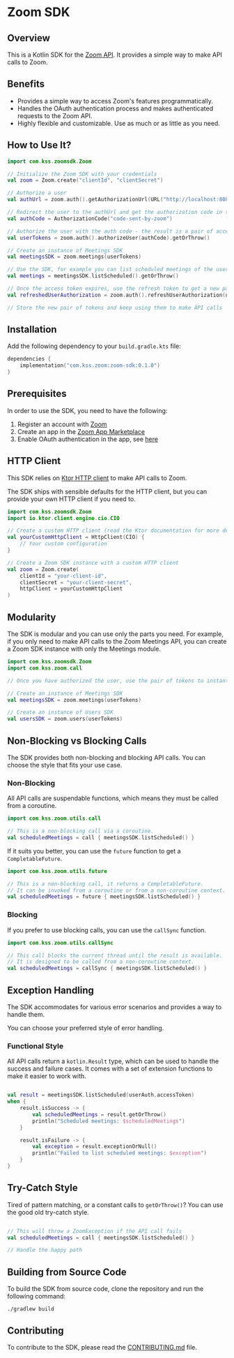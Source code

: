 # Zoom SDK

## Overview
This is a Kotlin SDK for the [Zoom API](https://marketplace.zoom.us/docs/api-reference/introduction).
It provides a simple way to make API calls to Zoom.

## Benefits
* Provides a simple way to access Zoom's features programmatically.
* Handles the OAuth authentication process and makes authenticated requests to the Zoom API.
* Highly flexible and customizable. Use as much or as little as you need.

## How to Use It?

```kotlin
import com.kss.zoomsdk.Zoom

// Initialize the Zoom SDK with your credentials
val zoom = Zoom.create("clientId", "clientSecret")

// Authorize a user
val authUrl = zoom.auth().getAuthorizationUrl(URL("http://localhost:8080/callback"))

// Redirect the user to the authUrl and get the authorization code in the callback
val authCode = AuthorizationCode("code-sent-by-zoom")

// Authorize the user with the auth code - the result is a pair of access and refresh tokens
val userTokens = zoom.auth().authorizeUser(authCode).getOrThrow()

// Create an instance of Meetings SDK
val meetingsSDK = zoom.meetings(userTokens)

// Use the SDK, for example you can list scheduled meetings of the user
val meetings = meetingsSDK.listScheduled().getOrThrow()

// Once the access token expires, use the refresh token to get a new pair of tokens
val refreshedUserAuthorization = zoom.auth().refreshUserAuthorization(userAuthorization.refreshToken)

// Store the new pair of tokens and keep using them to make API calls
```

## Installation
Add the following dependency to your `build.gradle.kts` file:

```kotlin
dependencies {
    implementation("com.kss.zoom:zoom-sdk:0.1.0")
}
```

## Prerequisites
In order to use the SDK, you need to have the following:
1. Register an account with [Zoom](https://zoom.us/)
2. Create an app in the [Zoom App Marketplace](https://marketplace.zoom.us/)
3. Enable OAuth authentication in the app, see [here](https://developers.zoom.us/docs/zoom-apps/authentication)

## HTTP Client
This SDK relies on [Ktor HTTP client](https://ktor.io/) to make API calls to Zoom.

The SDK ships with sensible defaults for the HTTP client, but you can provide your own HTTP client if you need to.

```kotlin
import com.kss.zoomsdk.Zoom
import io.ktor.client.engine.cio.CIO

// Create a custom HTTP client (read the Ktor documentation for more details)
val yourCustomHttpClient = HttpClient(CIO) {
    // Your custom configuration
}

// Create a Zoom SDK instance with a custom HTTP client
val zoom = Zoom.create(
    clientId = "your-client-id",
    clientSecret = "your-client-secret",
    httpClient = yourCustomHttpClient
)
```

## Modularity
The SDK is modular and you can use only the parts you need.
For example, if you only need to make API calls to the Zoom Meetings API,
you can create a Zoom SDK instance with only the Meetings module.

```kotlin
import com.kss.zoomsdk.Zoom
import com.kss.zoom.call

// Once you have authorized the user, use the pair of tokens to instantiate the module you need

// Create an instance of Meetings SDK
val meetingsSDK = zoom.meetings(userTokens)

// Create an instance of Users SDK
val usersSDK = zoom.users(userTokens)
```

## Non-Blocking vs Blocking Calls
The SDK provides both non-blocking and blocking API calls. You can choose the style that fits your use case.

### Non-Blocking
All API calls are suspendable functions, which means they must be called from a coroutine.

```kotlin
import com.kss.zoom.utils.call

// This is a non-blocking call via a coroutine.
val scheduledMeetings = call { meetingsSDK.listScheduled() }
```
If it suits you better, you can use the `future` function to get a `CompletableFuture`.

```kotlin
import com.kss.zoom.utils.future

// This is a non-blocking call, it returns a CompletableFuture.
// It can be invoked from a coroutine or from a non-coroutine context.
val scheduledMeetings = future { meetingsSDK.listScheduled() }
```

### Blocking
If you prefer to use blocking calls, you can use the `callSync` function.

```kotlin
import com.kss.zoom.utils.callSync

// This call blocks the current thread until the result is available.
// It is designed to be called from a non-coroutine context.
val scheduledMeetings = callSync { meetingsSDK.listScheduled() }
```

## Exception Handling
The SDK accommodates for various error scenarios and provides a way to handle them.

You can choose your preferred style of error handling.

### Functional Style

All API calls return a `kotlin.Result` type, which can be used to handle the success and failure cases.
It comes with a set of extension functions to make it easier to work with.

```kotlin

val result = meetingsSDK.listScheduled(userAuth.accessToken)
when {
    result.isSuccess -> {
        val scheduledMeetings = result.getOrThrow()
        println("Scheduled meetings: $scheduledMeetings")
    }

    result.isFailure -> {
        val exception = result.exceptionOrNull()
        println("Failed to list scheduled meetings: $exception")
    }
}
```

## Try-Catch Style
Tired of pattern matching, or a constant calls to `getOrThrow()`? You can use the good old try-catch style.

```kotlin

// This will throw a ZoomException if the API call fails
val scheduledMeetings = call { meetingsSDK.listScheduled() }

// Handle the happy path
```

## Building from Source Code
To build the SDK from source code, clone the repository and run the following command:

```shell
./gradlew build
```

## Contributing
To contribute to the SDK, please read the [CONTRIBUTING.md](CONTRIBUTING.md) file.
